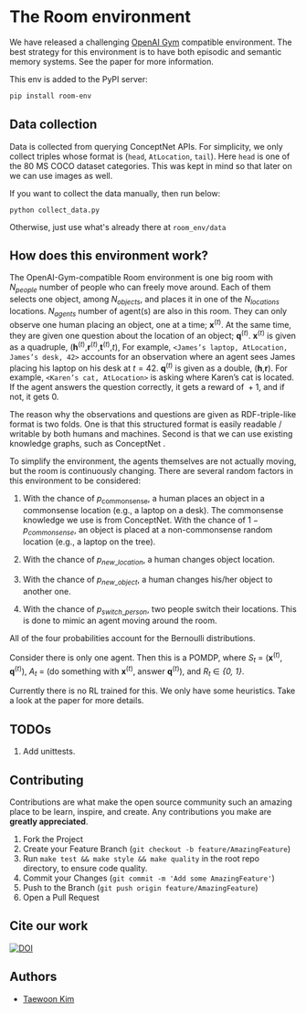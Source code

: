 # The Room environment

We have released a challenging [OpenAI Gym](https://gym.openai.com/) compatible environment. The best strategy for this environment is to have both episodic and semantic memory systems. See the paper for more information.

This env is added to the PyPI server:
```sh
pip install room-env
```

## Data collection

Data is collected from querying ConceptNet APIs. For simplicity, we only collect triples
whose format is (`head`, `AtLocation`, `tail`). Here `head` is one of the 80 MS COCO
dataset categories. This was kept in mind so that later on we can use images as well.

If you want to collect the data manually, then run below:

```
python collect_data.py
```

Otherwise, just use what's already there at `room_env/data`

## How does this environment work?

The OpenAI-Gym-compatible Room environment is one big room with
*N*<sub>*people*</sub> number of people who can freely move
around. Each of them selects one object, among
*N*<sub>*objects*</sub>, and places it in one of the
*N*<sub>*locations*</sub> locations.
*N*<sub>*agents*</sub> number of agent(s) are also in this
room. They can only observe one human placing an object, one at a time;
**x**<sup>(*t*)</sup>. At the same time, they are given one question
about the location of an object; **q**<sup>(*t*)</sup>.
**x**<sup>(*t*)</sup> is given as a quadruple,
(**h**<sup>(*t*)</sup>,**r**<sup>(*t*)</sup>,**t**<sup>(*t*)</sup>,*t*),
For example, `<James’s laptop, AtLocation, James’s desk, 42>` accounts
for an observation where an agent sees James placing his laptop on his
desk at *t* = 42. **q**<sup>(*t*)</sup> is given as a double,
(**h**,**r**). For example, `<Karen’s cat, AtLocation>` is asking where
Karen’s cat is located. If the agent answers the question correctly, it
gets a reward of  + 1, and if not, it gets 0.

The reason why the observations and questions are given as
RDF-triple-like format is two folds. One is that this structured format
is easily readable / writable by both humans and machines. Second is
that we can use existing knowledge graphs, such as ConceptNet .

To simplify the environment, the agents themselves are not actually
moving, but the room is continuously changing. There are several random
factors in this environment to be considered:

1. With the chance of *p*<sub>commonsense</sub>,
   a human places an object in a commonsense location (e.g., a laptop
   on a desk). The commonsense knowledge we use is from ConceptNet.
   With the chance of
   1 − *p*<sub>*commonsense*</sub>, an object is
   placed at a non-commonsense random location (e.g., a laptop on the
   tree).

1. With the chance of
   *p*<sub>*new*\_*location*</sub>, a human changes
   object location.

1. With the chance of *p*<sub>*new*\_*object*</sub>, a
   human changes his/her object to another one.

1. With the chance of
   *p*<sub>*switch*\_*person*</sub>, two people
   switch their locations. This is done to mimic an agent moving around
   the room.

All of the four probabilities account for the Bernoulli distributions.

Consider there is only one agent. Then this is a POMDP, where *S*<sub>*t*</sub> =  (**x**<sup>(*t*)</sup>, **q**<sup>(*t*)</sup>), *A*<sub>*t*</sub> = (do something with **x**<sup>(*t*)</sup>, answer **q**<sup>(*t*)</sup>), and *R*<sub>*t*</sub> ∈ *{0, 1}*.

Currently there is no RL trained for this. We only have some heuristics. Take a look at the paper for more details.

## TODOs

1. Add unittests.

## Contributing

Contributions are what make the open source community such an amazing place to be learn, inspire, and create. Any contributions you make are **greatly appreciated**.

1. Fork the Project
1. Create your Feature Branch (`git checkout -b feature/AmazingFeature`)
1. Run `make test && make style && make quality` in the root repo directory, to ensure code quality.
1. Commit your Changes (`git commit -m 'Add some AmazingFeature'`)
1. Push to the Branch (`git push origin feature/AmazingFeature`)
1. Open a Pull Request

## Cite our work

[![DOI](https://zenodo.org/badge/477781069.svg)](https://zenodo.org/badge/latestdoi/477781069)

## Authors

- [Taewoon Kim](https://taewoon.kim/)
